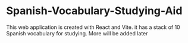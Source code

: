 # Spanish-Vocabulary-Studying-Aid
This web application is created with React and Vite. it has a stack of 10 Spanish vocabulary for studying. More will be added later
